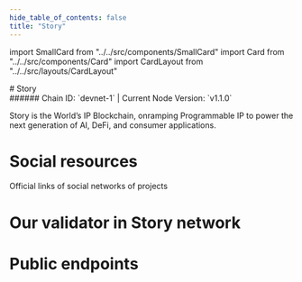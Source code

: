 ```yaml
---
hide_table_of_contents: false
title: "Story"
---
```


import SmallCard from "../../src/components/SmallCard"
import Card from "../../src/components/Card"
import CardLayout from "../../src/layouts/CardLayout"

<div class="h1-with-icon icon-story">
# Story
</div>
###### Chain ID: `devnet-1` | Current Node Version: `v1.1.0`


Story is the World’s IP Blockchain, onramping Programmable IP to power the next generation of AI, DeFi, and consumer applications.

# Social resources
Official links of social networks of projects

<CardLayout autoFitEnabled={false}>
    <SmallCard to="https://www.story.foundation/" header={{label: "Website", translateId: "social-telegram"}} iconPath="img/website-icon.svg"/>
    <SmallCard to="https://github.com/piplabs/story" header={{label: "GitHub", translateId: "social-telegram"}} iconPath="img/github-icon.svg"/>
    <SmallCard to="https://discord.gg/storyprotocol" header={{label: "Discord", translateId: "social-telegram"}} iconPath="img/discord-icon.svg"/>
    <SmallCard to="https://x.com/StoryProtocol" header={{label: "X", translateId: "social-telegram"}} iconPath="img/x-icon.svg"/>
    
</CardLayout>

# Our validator in Story network

<CardLayout autoFitEnabled={true}>
    <Card
        to=""
        header={{
            label: "[NODERS]TEAM",
            translateId: "development-setup",
        }}
        body={{
            label: "Trusted blockchain validator",
        }}
        iconPath="img/kotlin-icon.svg"
    />
</CardLayout>

# Public endpoints

<CardLayout autoFitEnabled={true}>
    <SmallCard to="https://story-t-rpc.noders.services" header={{label: "RPC Endpoint", translateId: "rpc-endpoint"}}/>
    <SmallCard to="https://story-t-api.noders.services" header={{label: "API Endpoint", translateId: "api-endpoint"}}/>
    <SmallCard to="https://story-t-jsonrpc.noders.services" header={{label: "json-RPC Endpoint", translateId: "jrpc-endpoint"}}/>
    
</CardLayout>